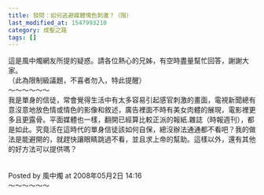 ```yaml
---
title: 發問：如何逃避媒體情色刺激？（限）
last_modified_at: 1547993210
category: 成聖之路
tags: []
---
```


<p>這是風中燭網友所提的疑惑。請各位熱心的兄姊，有空時盡量幫忙回答，謝謝大家。<br/>（此為限制級議題，不喜者勿入，特此提醒）<br/><!--more-->～～～～～～<br/>我是單身的信徒，常會覺得生活中有太多容易引起感官刺激的畫面，電視新聞總有意沒意地放色情或情色的影像和敘述，廣告裡面不時有美女肉體的展現，電影裡更多且更露骨。平面媒體也一樣，翻開已經算比較正派的報紙.雜誌（時報週刊），都是如此。究竟活在這時代的單身信徒該如何自保，總沒辦法通通都不看吧？我的做法是能避開的，就趕快讓眼睛跳過不看，並且求上帝的幫助。這樣以外，還有其他的好方法可以提供嗎？<br/><br/><br/>Posted by 風中燭 at 2008年05月2日 14:16 <br/>～～～～～～</p>